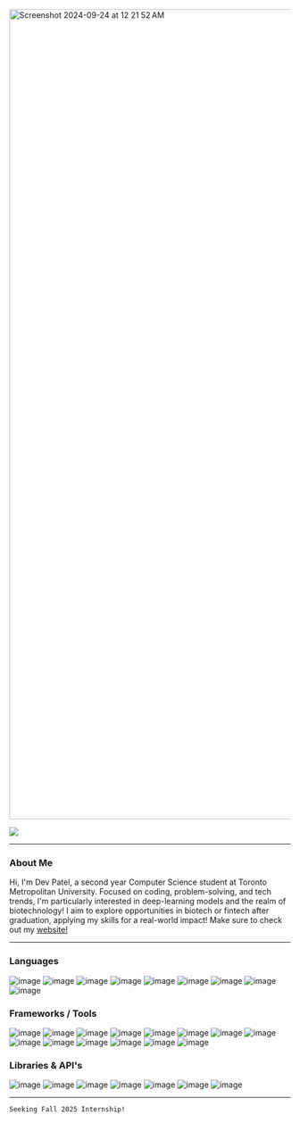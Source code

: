 <img width="1452" alt="Screenshot 2024-09-24 at 12 21 52 AM" src="https://github.com/user-attachments/assets/70cc5234-9f11-4665-a73d-b1440806736e">

![](https://komarev.com/ghpvc/?username=devp19&abbreviated=true&style=for-the-badge&color=20232a)

____
### About Me
Hi, I'm Dev Patel, a second year Computer Science student at Toronto Metropolitan University. Focused on coding, problem-solving, and tech trends, I'm particularly interested in deep-learning models and the realm of biotechnology! I aim to explore opportunities in biotech or fintech after graduation, applying my skills for a real-world impact! Make sure to check out my [website!](https://devp19.com)
___

### Languages

![image](https://img.shields.io/badge/Python-20232a?style=for-the-badge&logo=python&logoColor=white)
![image](https://img.shields.io/badge/Java-20232a?style=for-the-badge&logo=openjdk&logoColor=white)
![image](https://img.shields.io/badge/JavaScript-20232a?style=for-the-badge&logo=javascript&logoColor=white)
![image](https://img.shields.io/badge/C%2B%2B-20232a?style=for-the-badge&logo=c%2B%2B&logoColor=white)
![image](https://img.shields.io/badge/C-20232a?style=for-the-badge&logo=c&logoColor=white)
![image](https://img.shields.io/badge/HTML-20232a?style=for-the-badge&logo=html5&logoColor=white)
![image](https://img.shields.io/badge/CSS3-20232a?style=for-the-badge&logo=css3&logoColor=white)
![image](https://img.shields.io/badge/r-20232a?style=for-the-badge&logo=r&logoColor=white)
![image](https://img.shields.io/badge/Bash-20232a?style=for-the-badge&logo=gnu-bash&logoColor=white
)

### Frameworks / Tools
![image](https://img.shields.io/badge/Node%20js-20232a?style=for-the-badge&logo=nodedotjs&logoColor=white)
![image](https://img.shields.io/badge/Express%20js-20232a?style=for-the-badge&logo=express&logoColor=white)
![image](https://img.shields.io/badge/React-20232a.svg?&style=for-the-badge&logo=React&logoColor=white)
![image](https://img.shields.io/badge/AWS_&#40;S3,%20Cognito,%20EC2&#41;-20232a?style=for-the-badge&logo=Amazon%20DynamoDB&logoColor=white)
![image](https://img.shields.io/badge/git-20232a.svg?&style=for-the-badge&logo=git&logoColor=white)
![image](https://img.shields.io/badge/mysql-20232a?style=for-the-badge&logo=mysql&logoColor=white)
![image](https://img.shields.io/badge/Flask-20232a?style=for-the-badge&logo=flask&logoColor=white)
![image](https://img.shields.io/badge/firebase-20232a?style=for-the-badge&logo=firebase&logoColor=white)
![image](https://img.shields.io/badge/Linux-20232a.svg?&style=for-the-badge&logo=linux&logoColor=white)
![image](https://img.shields.io/badge/Jupyter-20232a.svg?&style=for-the-badge&logo=Jupyter&logoColor=white)
![image](https://img.shields.io/badge/Vercel-20232a?style=for-the-badge&logo=vercel&logoColor=white)
![image](https://img.shields.io/badge/netlify-20232a.svg?&style=for-the-badge&logo=netlify&logoColor=white)
![image](https://img.shields.io/badge/cloudflare-20232a.svg?&style=for-the-badge&logo=cloudflare&logoColor=white)
![image](https://img.shields.io/badge/redis-20232a?style=for-the-badge&logo=redis&logoColor=white)

### Libraries & API's

![image](https://img.shields.io/badge/PyTorch-20232a?style=for-the-badge&logo=pytorch&logoColor=white)
![image](https://img.shields.io/badge/TensorFlow-20232a?style=for-the-badge&logo=tensorflow&logoColor=white)
![image](https://img.shields.io/badge/Numpy-20232a?style=for-the-badge&logo=numpy&logoColor=white)
![image](https://img.shields.io/badge/Pandas-20232a?style=for-the-badge&logo=pandas&logoColor=white)
![image](https://img.shields.io/badge/scikit_learn-20232a?style=for-the-badge&logo=scikit-learn&logoColor=white)
![image](https://img.shields.io/badge/Google%20Cloud-20232a?style=for-the-badge&logo=google-cloud&logoColor=white)
![image](https://img.shields.io/badge/Open%20AI-20232a?style=for-the-badge&logo=openai&logoColor=white)

___

```
Seeking Fall 2025 Internship!
```
